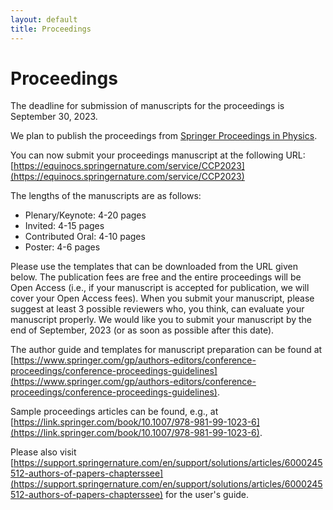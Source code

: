 ```yaml
---
layout: default
title: Proceedings
---
```


# Proceedings

The deadline for submission of manuscripts for the proceedings is September 30, 2023.

We plan to publish the proceedings from [Springer Proceedings in Physics](https://www.springer.com/series/361).

You can now submit your proceedings manuscript at the following URL:
[https://equinocs.springernature.com/service/CCP2023](https://equinocs.springernature.com/service/CCP2023)

The lengths of the manuscripts are as follows:

* Plenary/Keynote: 4-20 pages
* Invited: 4-15 pages
* Contributed Oral: 4-10 pages
* Poster: 4-6 pages

Please use the templates that can be downloaded from the URL given below.
The publication fees are free and the entire proceedings will be Open Access (i.e., if your manuscript is accepted for publication, we will cover your Open Access fees).
When you submit your manuscript, please suggest at least 3 possible reviewers who, you think, can evaluate your manuscript properly.
We would like you to submit your manuscript by the end of September, 2023 (or as soon as possible after this date).

The author guide and templates for manuscript preparation can be found at [https://www.springer.com/gp/authors-editors/conference-proceedings/conference-proceedings-guidelines](https://www.springer.com/gp/authors-editors/conference-proceedings/conference-proceedings-guidelines).

Sample proceedings articles can be found, e.g., at [https://link.springer.com/book/10.1007/978-981-99-1023-6](https://link.springer.com/book/10.1007/978-981-99-1023-6).

Please also visit [https://support.springernature.com/en/support/solutions/articles/6000245512-authors-of-papers-chapterssee](https://support.springernature.com/en/support/solutions/articles/6000245512-authors-of-papers-chapterssee) for the user's guide.
